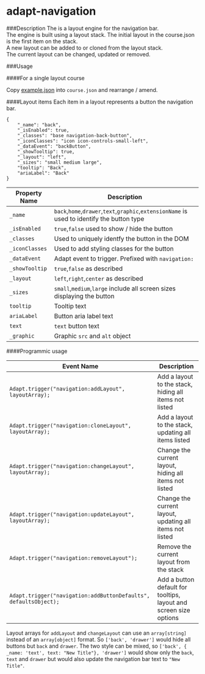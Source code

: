 # adapt-navigation
    

###Description
The is a layout engine for the navigation bar.   
The engine is built using a layout stack. The initial layout in the course.json is the first item on the stack.  
A new layout can be added to or cloned from the layout stack.  
The current layout can be changed, updated or removed.  

###Usage

####For a single layout course  

Copy [example.json](https://github.com/cgkineo/adapt-navigation/blob/develop/example.json) into ``course.json`` and rearrange / amend.

####Layout items
Each item in a layout represents a button the navigation bar.

```
{
    "_name": "back",
    "_isEnabled": true,
    "_classes": "base navigation-back-button",
    "_iconClasses": "icon icon-controls-small-left",
    "_dataEvent": "backButton",
    "_showTooltip": true,
    "_layout": "left",
    "_sizes": "small medium large",
    "tooltip": "Back",
    "ariaLabel": "Back"
}
```
  
| Property Name | Description |
| --- | --- |
| ``_name`` | ``back``,``home``,``drawer``,``text``,``graphic``,``extensionName`` is used to identify the button type |
| ``_isEnabled`` | ``true``,``false`` used to show / hide the button |
| ``_classes`` | Used to uniquely identfy the button in the DOM |
| ``_iconClasses`` | Used to add styling classes for the button |
| ``_dataEvent`` | Adapt event to trigger. Prefixed with ``navigation:`` |
| ``_showTooltip`` | ``true``,``false`` as described |
| ``_layout`` | ``left``,``right``,``center`` as described |
| ``_sizes`` | ``small``,``medium``,``large`` include all screen sizes displaying the button |
| ``tooltip`` | Tooltip text |
| ``ariaLabel`` | Button aria label text |
| ``text`` | ``text`` button text |
| ``_graphic`` | Graphic ``src`` and ``alt`` object |
  
  

####Programmic usage


| Event Name | Description |
| --- | --- |
| ``Adapt.trigger("navigation:addLayout", layoutArray);`` | Add a layout to the stack, hiding all items not listed |
| ``Adapt.trigger("navigation:cloneLayout", layoutArray);`` | Add a layout to the stack, updating all items listed |
| ``Adapt.trigger("navigation:changeLayout", layoutArray);`` | Change the current layout, hiding all items not listed |
| ``Adapt.trigger("navigation:updateLayout", layoutArray);`` | Change the current layout, updating all items not listed |
| ``Adapt.trigger("navigation:removeLayout");`` | Remove the current layout from the stack |
| ``Adapt.trigger("navigation:addButtonDefaults", defaultsObject);`` | Add a button default for tooltips, layout and screen size options |

Layout arrays for ``addLayout`` and ``changeLayout`` can use an ``array[string]`` instead of an ``array[object]`` format. So ``['back', 'drawer']`` would hide all buttons but ``back`` and ``drawer``. The two style can be mixed, so ``['back', { _name: 'text', text: "New Title"}, 'drawer']`` would show only the ``back``, ``text`` and ``drawer`` but would also update the navigation bar text to ``"New Title"``. 